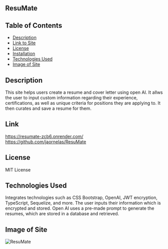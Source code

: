 ## ResuMate

## Table of Contents
- [Description](#description)
- [Link to Site](#link)
- [License](#license)
- [Installation](#installation)
- [Technologies Used](#technologies-used)
- [Image of Site](#image-of-site)

## Description 

This site helps users create a resume and cover letter using open AI. It allws the user to input custom information regarding their experience, certifications, as well as unique criteria for positions they are applying to. It then curates and save a resume for them.

## Link
https://resumate-zcb6.onrender.com/
https://github.com/jaornelas/ResuMate


## License

MIT License

## Technologies Used
Integrates technologies such as CSS Bootstrap, OpenAI, JWT encryption, TypeScript, Sequelize, and more. The user inputs their information which is encrypted and stored. Open AI uses a pre-made prompt to generate the resumes, which are stored in a database and retrieved. 

## Image of Site

![ResuMate](Assets/Screenshot%202025-03-10%20at%207.45.07 PM.png)



    